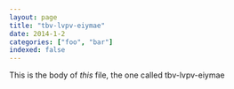 ```yaml
---
layout: page
title: "tbv-lvpv-eiymae"
date: 2014-1-2
categories: ["foo", "bar"]
indexed: false
---
```

This is the body of _this_ file, the one called tbv-lvpv-eiymae
